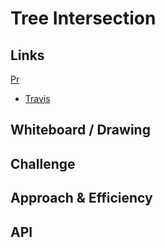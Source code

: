 # Tree Intersection

## Links

  [Pr](https://github.com/martinbalke-401-adavanced-js/data-structures-and-algorithms/pull/20)
-   [Travis](https://www.travis-ci.com/martinbalke-401-adavanced-js/data-structures-and-algorithms/jobs/279599979)

<!-- Short summary or background information -->

## Whiteboard / Drawing

<!-- Photo of your whiteboard or drawing -->

## Challenge

<!-- Description of the challenge -->

## Approach & Efficiency

<!-- What approach did you take? Why? What is the Big O space/time for this approach? -->

## API

<!-- Description of each method publicly available in your implementation